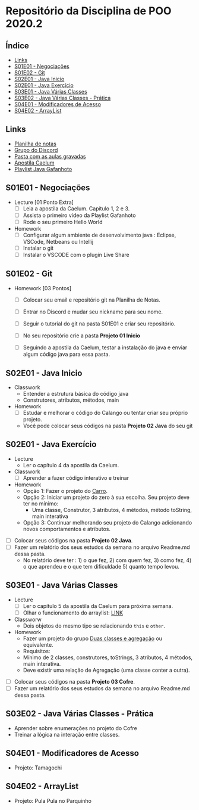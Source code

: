 # Repositório da Disciplina de POO 2020.2

## Índice []()
<!--TOC_BEGIN-->
- [Links](#links)
- [S01E01 - Negociações](#s01e01---negociações)
- [S01E02 - Git](#s01e02---git)
- [S02E01 - Java Inicio](#s02e01---java-inicio)
- [S02E01 - Java Exercício](#s02e01---java-exercício)
- [S03E01 - Java Várias Classes](#s03e01---java-várias-classes)
- [S03E02 - Java Várias Classes - Prática](#s03e02---java-várias-classes---prática)
- [S04E01 - Modificadores de Acesso](#s04e01---modificadores-de-acesso)
- [S04E02 - ArrayList](#s04e02---arraylist)

<!--TOC_END-->

## Links
- [Planilha de notas](https://docs.google.com/spreadsheets/d/1zGr9wJ0VifwyXHBXBtogrm6DLyuSKPyva8H2gFGv5Tk/edit?usp=sharing)
- [Grupo do Discord](discord.gg/Ct67jn2EX7)
- [Pasta com as aulas gravadas](https://drive.google.com/drive/folders/1tKLx3fg9loIZq3-4fbHbTrpUsQ2Xcnp_?usp=sharing)
- [Apostila Caelum](https://www.caelum.com.br/apostila-java-orientacao-objetos/)
- [ Playlist Java Gafanhoto](https://www.youtube.com/playlist?list=PLHz_AreHm4dkqe2aR0tQK74m8SFe-aGsY)


## S01E01 - Negociações
- Lecture [01 Ponto Extra]
    - [ ] Leia a apostila da Caelum. Capítulo 1, 2 e 3.
    - [ ] Assista o primeiro vídeo da Playlist Gafanhoto
    - [ ] Rode o seu primeiro Hello World

- Homework
    - [ ] Configurar algum ambiente de desenvolvimento java : Eclipse, VSCode, Netbeans ou Intellij
    - [ ] Instalar o git
    - [ ] Instalar o VSCODE com o plugin Live Share

## S01E02 - Git
- Homework [03 Pontos]
    - [ ] Colocar seu email e repositório git na Planilha de Notas.
    - [ ] Entrar no Discord e mudar seu nickname para seu nome.
    - [ ] Seguir o tutorial do git na pasta S01E01 e criar seu repositório.
    - [ ] No seu repositório crie a pasta **Projeto 01 Inicio**
    - [ ] Seguindo a apostila da Caelum, testar a instalação do java e enviar algum código java para essa pasta.


## S02E01 - Java Inicio
- Classwork
    - Entender a estrutura básica do código java
    - Construtores, atributos, métodos, main
- Homework
    - [ ] Estudar e melhorar o código do Calango ou tentar criar seu próprio projeto.
    - Você pode colocar seus códigos na pasta **Projeto 02 Java** do seu git

## S02E01 - Java Exercício
- Lecture
    - Ler o capítulo 4 da apostila da Caelum.
- Classwork
    - [ ] Aprender a fazer código interativo e treinar
- Homework
    - Opção 1: Fazer o projeto do [Carro](https://github.com/qxcodepoo/arcade/blob/master/base/002/Readme.md).
    - Opção 2: Iniciar um projeto do zero à sua escolha. Seu projeto deve ter no mínimo:
        - Uma classe, Construtor, 3 atributos, 4 métodos, método toString, main interativa
    - Opção 3: Continuar melhorando seu projeto do Calango adicionando novos comportamentos e atributos. 
- [ ] Colocar seus códigos na pasta **Projeto 02 Java**.
- [ ] Fazer um relatório dos seus estudos da semana no arquivo Readme.md dessa pasta.
    - No relatório deve ter : 1) o que fez, 2) com quem fez, 3) como fez, 4) o que aprendeu e o que tem dificuldade 5) quanto tempo levou.


## S03E01 - Java Várias Classes
- Lecture
    - [ ] Ler o capítulo 5 da apostila da Caelum para próxima semana.
    - [ ] Olhar o funcionamento do arraylist: [LINK](https://www.w3schools.com/java/java_arraylist.asp)
- Classworw
    - Dois objetos do mesmo tipo se relacionando `this` e `other`.
- Homework
    - Fazer um projeto do grupo [Duas classes e agregação](https://github.com/qxcodepoo/arcade#duas-classes-usando-agrega%C3%A7%C3%A3o) ou equivalente.
    - Requisitos:
    - Mínimo de 2 classes, construtores, toStrings, 3 atributos, 4 métodos, main interativa.
    - Deve existir uma relação de Agregação (uma classe conter a outra).
- [ ] Colocar seus códigos na pasta **Projeto 03 Cofre**.
- [ ] Fazer um relatório dos seus estudos da semana no arquivo Readme.md dessa pasta.

## S03E02 - Java Várias Classes - Prática
- Aprender sobre enumerações no projeto do Cofre
- Treinar a lógica na interação entre classes.

## S04E01 - Modificadores de Acesso
- Projeto: Tamagochi


## S04E02 - ArrayList
- Projeto: Pula Pula no Parquinho
